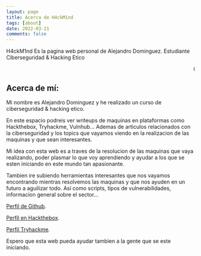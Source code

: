 ```yaml
---
layout: page
title: Acerca de H4ckM1nd
tags: [about]
date: 2022-03-21
comments: false
---
```

    
H4ckM1nd Es la pagina web personal de Alejandro Dominguez. Estudiante Ciberseguridad & Hacking Etico

<MARQUEE> Ciberseguridad & Hacking Ético </MARQUEE>

## Acerca de mí:

Mi nombre es Alejandro Dominguez y he realizado un curso de ciberseguridad & hacking etico.

En este espacio podreis ver writeups de maquinas en plataformas como Hackthebox, Tryhackme, Vulnhub... Ademas de articulos relacionados con la ciberseguridad y 
los topics que vayamos viendo en la realizacion de las maquinas y que sean interesantes.

Mi idea con esta web es a traves de la resolucion de las maquinas que vaya realizando, poder plasmar lo que voy aprendiendo y ayudar a los que se esten iniciando en este mundo tan apasionante.

Tambien ire subiendo herramientas interesantes que nos vayamos encontrando mientras resolvemos las maquinas y que nos ayuden en un futuro a aguilizar todo. Así como scripts, tipos de vulnerabilidades, informacion general sobre el sector... 

[Perfil de Github](https://github.com/H4ckM1nd).

[Perfil en Hackthebox](https://www.hackthebox.com/badge/image/1021449).

[Perfil Tryhackme](https://tryhackme.com/p/H4ckM1nd).

Espero que esta web pueda ayudar tambien a la gente que se este iniciando.


